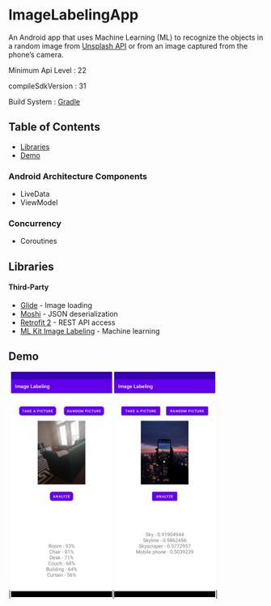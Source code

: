 # ImageLabelingApp
An Android app that uses Machine Learning (ML) to recognize the objects in a random image from [Unsplash API](https://unsplash.com/documentation) or from an image captured from the phone’s camera.

Minimum Api Level : 22

compileSdkVersion : 31

Build System : [Gradle](https://gradle.org/)

## Table of Contents

- [Libraries](#libraries)
- [Demo](#demo)

### Android Architecture Components

- LiveData
- ViewModel

### Concurrency

- Coroutines

## Libraries

#### Third-Party
- [Glide](https://github.com/bumptech/glide) - Image loading
- [Moshi](https://github.com/square/moshi) - JSON deserialization
- [Retrofit 2](https://square.github.io/retrofit/) - REST API access
- [ML Kit Image Labeling](https://developers.google.com/ml-kit/vision/image-labeling/android) - Machine learning

## Demo

|<img src="mlkit_screenshot4.png" width=200/>|<img src="mlkit_screenshot.png" width=200/>|



